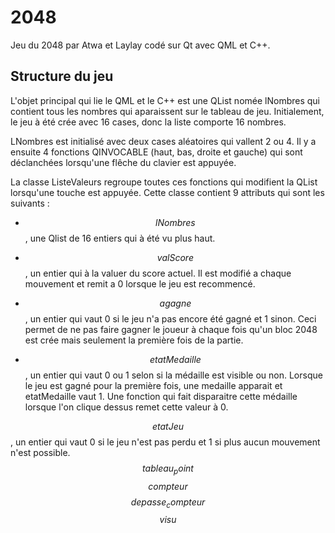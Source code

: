# 2048
Jeu du 2048 par Atwa et Laylay codé sur Qt avec QML et C++.

## Structure du jeu
L'objet principal qui lie le QML et le C++ est une QList<int> nomée lNombres qui contient tous les nombres qui aparaissent sur le tableau de jeu. Initialement, le jeu à été crée avec 16 cases, donc la liste comporte 16 nombres.
  
LNombres est initialisé avec deux cases aléatoires qui vallent 2 ou 4. Il y a ensuite 4 fonctions QINVOCABLE (haut, bas, droite et gauche) qui sont déclanchées lorsqu'une flêche du clavier est appuyée.

La classe ListeValeurs regroupe toutes ces fonctions qui modifient la QList lorsqu'une touche est appuyée. Cette classe contient 9 attributs qui sont les suivants : 

- $$lNombres$$, une Qlist de 16 entiers qui à été vu plus haut.

- $$valScore$$, un entier qui à la valuer du score actuel. Il est modifié a chaque mouvement et remit a 0 lorsque le jeu est recommencé.

- $$agagne$$, un entier qui vaut 0 si le jeu n'a pas encore été gagné et 1 sinon. Ceci permet de ne pas faire gagner le joueur à chaque fois qu'un bloc 2048 est crée mais seulement la première fois de la partie.

- $$etatMedaille$$, un entier qui vaut 0 ou 1 selon si la médaille est visible ou non. Lorsque le jeu est gagné pour la première fois, une medaille apparait et etatMedaille vaut 1. Une fonction qui fait disparaitre cette médaille lorsque l'on clique dessus remet cette valeur à 0.

$$etatJeu$$, un entier qui vaut 0 si le jeu n'est pas perdu et 1 si plus aucun mouvement n'est possible.
$$tableau_point$$
$$compteur$$
$$depasse_compteur$$
$$visu$$
